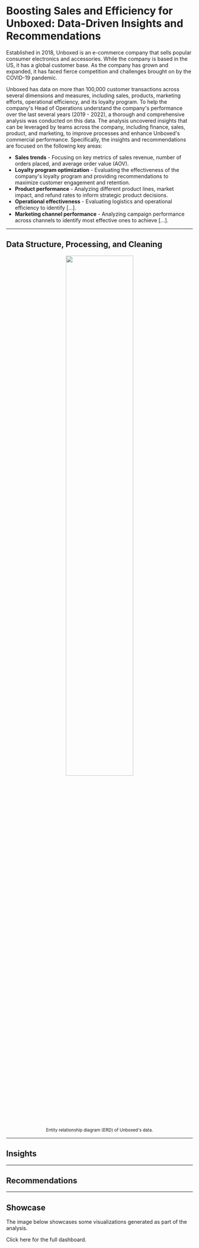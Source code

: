 # Boosting Sales and Efficiency for Unboxed: Data-Driven Insights and Recommendations
Established in 2018, Unboxed is an e-commerce company that sells popular consumer electronics and accessories. While the company is based in the US, it has a global customer base. As the company has grown and expanded, it has faced fierce competition and challenges brought on by the COVID-19 pandemic. 

Unboxed has data on more than 100,000 customer transactions across several dimensions and measures, including sales, products, marketing efforts, operational efficiency, and its loyalty program. To help the company's Head of Operations understand the company's performance over the last several years (2019 - 2022), a thorough and comprehensive analysis was conducted on this data. The analysis uncovered insights that can be leveraged by teams across the company, including finance, sales, product, and marketing, to improve processes and enhance Unboxed's commercial performance. Specifically, the insights and recommendations are focused on the following key areas:

* **Sales trends** - Focusing on key metrics of sales revenue, number of orders placed, and average order value (AOV).
* **Loyalty program optimization** - Evaluating the effectiveness of the company's loyalty program and providing recommendations to maximize customer engagement and retention.
* **Product performance** - Analyzing different product lines, market impact, and refund rates to inform strategic product decisions.
* **Operational effectiveness** - Evaluating logistics and operational efficiency to identify [...].
* **Marketing channel performance** - Analyzing campaign performance across channels to identify most effective ones to achieve [...].

---
## Data Structure, Processing, and Cleaning

<div align="center">

  <img src="https://github.com/ruiruigao/unboxed_ecommerce/assets/67876553/94406a15-ba71-4109-b0f8-b97fd7876acb" width="60%">
  
  <sub>Entity relationship diagram (ERD) of Unboxed's data.</sub>
</div>

---
## Insights

---
## Recommendations

---
## Showcase

The image below showcases some visualizations generated as part of the analysis. 

Click here for the full dashboard.
